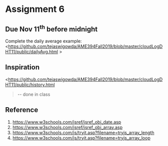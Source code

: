 # Assignment 6

## Due Nov 11<sup>th</sup> before midnight

Complete the daily average example:
<https://github.com/tejaswigowda/AME394Fall2019/blob/master/cloudLogDHT11/public/dailyAvg.html >


## Inspiration
<https://github.com/tejaswigowda/AME394Fall2019/blob/master/cloudLogDHT11/public/history.html
> -- done in class

## Reference

1.  https://www.w3schools.com/jsref/jsref_obj_date.asp
2.  https://www.w3schools.com/jsref/jsref_obj_array.asp
3. https://www.w3schools.com/js/tryit.asp?filename=tryjs_array_length
4. https://www.w3schools.com/js/tryit.asp?filename=tryjs_array_loop


